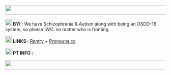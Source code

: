 <img src="https://i.postimg.cc/RZ0PxkFs/tumblr-d33b3d56fbde1560f1f7b1106cf4a6ed-7f658b03-540.gif" width="1000" height="30"/>

<img src="https://i.postimg.cc/ydWBJQvv/01d2623a.gif" width="20" height="20"/> **BYI :** We have Schizophrenia & Autism along with being an OSDD-1B system, so please IWC. no matter who is fronting

<img src="https://i.postimg.cc/t4NHBZJ0/X0fRhTb.gif" width="20" height="20"/>  **LINKS :** [Rentry](https://rentry.co/stazzes) + [Pronouns.cc](https://pronouns.cc/@stazzes)

<img src="https://i.postimg.cc/3rz4T6B8/eWa90mJ.gif" width="20" height="20"/> **PT INFO :**

<img src="https://i.postimg.cc/RZ0PxkFs/tumblr-d33b3d56fbde1560f1f7b1106cf4a6ed-7f658b03-540.gif" width=1000 height=30/>
